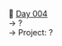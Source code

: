 :date: [Day 004](https://github.com/fernandocucci/100DaysOfPython/tree/main/Day%20004)  
-> ?<br/>
-> Project: ?